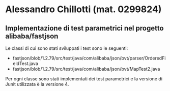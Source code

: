 # Alessandro Chillotti (mat. 0299824)
## Implementazione di test parametrici nel progetto alibaba/fastjson
Le classi di cui sono stati sviluppati i test sono le seguenti:
- fastjson/blob/1.2.79/src/test/java/com/alibaba/json/bvt/parser/OrderedFieldTest.java
- fastjson/blob/1.2.79/src/test/java/com/alibaba/json/bvt/MapTest2.java

Per ogni classe sono stati implementati dei test parametrici e la versione di Junit utilizzata è la versione 4.